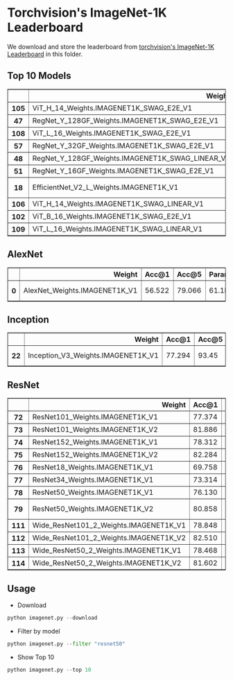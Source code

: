 # Torchvision's ImageNet-1K Leaderboard 

We download and store the leaderboard from [torchvision's ImageNet-1K Leaderboard](https://pytorch.org/vision/stable/models.html#table-of-all-available-classification-weights) in this folder.

## Top 10 Models
<table border="1" class="dataframe">  <thead>    <tr style="text-align: right;">      <th></th>      <th>Weight</th>      <th>Acc@1</th>      <th>Acc@5</th>      <th>Params</th>      <th>GFLOPS</th>      <th>Recipe</th>      <th>Card</th>    </tr>  </thead>  <tbody>    <tr>      <th>105</th>      <td>ViT_H_14_Weights.IMAGENET1K_SWAG_E2E_V1</td>      <td>88.552</td>      <td>98.694</td>      <td>633.5M</td>      <td>1016.72</td>      <td>https://github.com/facebookresearch/SWAG</td>      <td>https://pytorch.org/vision/stable/models/generated/torchvision.models.vit_h_14.html#torchvision.models.ViT_H_14_Weights</td>    </tr>    <tr>      <th>47</th>      <td>RegNet_Y_128GF_Weights.IMAGENET1K_SWAG_E2E_V1</td>      <td>88.228</td>      <td>98.682</td>      <td>644.8M</td>      <td>374.57</td>      <td>https://github.com/facebookresearch/SWAG</td>      <td>https://pytorch.org/vision/stable/models/generated/torchvision.models.regnet_y_128gf.html#torchvision.models.RegNet_Y_128GF_Weights</td>    </tr>    <tr>      <th>108</th>      <td>ViT_L_16_Weights.IMAGENET1K_SWAG_E2E_V1</td>      <td>88.064</td>      <td>98.512</td>      <td>305.2M</td>      <td>361.99</td>      <td>https://github.com/facebookresearch/SWAG</td>      <td>https://pytorch.org/vision/stable/models/generated/torchvision.models.vit_l_16.html#torchvision.models.ViT_L_16_Weights</td>    </tr>    <tr>      <th>57</th>      <td>RegNet_Y_32GF_Weights.IMAGENET1K_SWAG_E2E_V1</td>      <td>86.838</td>      <td>98.362</td>      <td>145.0M</td>      <td>94.83</td>      <td>https://github.com/facebookresearch/SWAG</td>      <td>https://pytorch.org/vision/stable/models/generated/torchvision.models.regnet_y_32gf.html#torchvision.models.RegNet_Y_32GF_Weights</td>    </tr>    <tr>      <th>48</th>      <td>RegNet_Y_128GF_Weights.IMAGENET1K_SWAG_LINEAR_V1</td>      <td>86.068</td>      <td>97.844</td>      <td>644.8M</td>      <td>127.52</td>      <td>https://github.com/pytorch/vision/pull/5793</td>      <td>https://pytorch.org/vision/stable/models/generated/torchvision.models.regnet_y_128gf.html#torchvision.models.RegNet_Y_128GF_Weights</td>    </tr>    <tr>      <th>51</th>      <td>RegNet_Y_16GF_Weights.IMAGENET1K_SWAG_E2E_V1</td>      <td>86.012</td>      <td>98.054</td>      <td>83.6M</td>      <td>46.73</td>      <td>https://github.com/facebookresearch/SWAG</td>      <td>https://pytorch.org/vision/stable/models/generated/torchvision.models.regnet_y_16gf.html#torchvision.models.RegNet_Y_16GF_Weights</td>    </tr>    <tr>      <th>18</th>      <td>EfficientNet_V2_L_Weights.IMAGENET1K_V1</td>      <td>85.808</td>      <td>97.788</td>      <td>118.5M</td>      <td>56.08</td>      <td>https://github.com/pytorch/vision/tree/main/references/classification#efficientnet-v2</td>      <td>https://pytorch.org/vision/stable/models/generated/torchvision.models.efficientnet_v2_l.html#torchvision.models.EfficientNet_V2_L_Weights</td>    </tr>    <tr>      <th>106</th>      <td>ViT_H_14_Weights.IMAGENET1K_SWAG_LINEAR_V1</td>      <td>85.708</td>      <td>97.730</td>      <td>632.0M</td>      <td>167.29</td>      <td>https://github.com/pytorch/vision/pull/5793</td>      <td>https://pytorch.org/vision/stable/models/generated/torchvision.models.vit_h_14.html#torchvision.models.ViT_H_14_Weights</td>    </tr>    <tr>      <th>102</th>      <td>ViT_B_16_Weights.IMAGENET1K_SWAG_E2E_V1</td>      <td>85.304</td>      <td>97.650</td>      <td>86.9M</td>      <td>55.48</td>      <td>https://github.com/facebookresearch/SWAG</td>      <td>https://pytorch.org/vision/stable/models/generated/torchvision.models.vit_b_16.html#torchvision.models.ViT_B_16_Weights</td>    </tr>    <tr>      <th>109</th>      <td>ViT_L_16_Weights.IMAGENET1K_SWAG_LINEAR_V1</td>      <td>85.146</td>      <td>97.422</td>      <td>304.3M</td>      <td>61.55</td>      <td>https://github.com/pytorch/vision/pull/5793</td>      <td>https://pytorch.org/vision/stable/models/generated/torchvision.models.vit_l_16.html#torchvision.models.ViT_L_16_Weights</td>    </tr>  </tbody></table>

## AlexNet

<table border="1" class="dataframe">  <thead>    <tr style="text-align: right;">      <th></th>      <th>Weight</th>      <th>Acc@1</th>      <th>Acc@5</th>      <th>Params</th>      <th>GFLOPS</th>      <th>Recipe</th>      <th>Card</th>    </tr>  </thead>  <tbody>    <tr>      <th>0</th>      <td>AlexNet_Weights.IMAGENET1K_V1</td>      <td>56.522</td>      <td>79.066</td>      <td>61.1M</td>      <td>0.71</td>      <td>https://github.com/pytorch/vision/tree/main/references/classification#alexnet-and-vgg</td>      <td>https://pytorch.org/vision/stable/models/generated/torchvision.models.alexnet.html#torchvision.models.AlexNet_Weights</td>    </tr>  </tbody></table>

## Inception
<table border="1" class="dataframe">  <thead>    <tr style="text-align: right;">      <th></th>      <th>Weight</th>      <th>Acc@1</th>      <th>Acc@5</th>      <th>Params</th>      <th>GFLOPS</th>      <th>Recipe</th>      <th>Card</th>    </tr>  </thead>  <tbody>    <tr>      <th>22</th>      <td>Inception_V3_Weights.IMAGENET1K_V1</td>      <td>77.294</td>      <td>93.45</td>      <td>27.2M</td>      <td>5.71</td>      <td>https://github.com/pytorch/vision/tree/main/references/classification#inception-v3</td>      <td>https://pytorch.org/vision/stable/models/generated/torchvision.models.inception_v3.html#torchvision.models.Inception_V3_Weights</td>    </tr>  </tbody></table>

## ResNet
<table border="1" class="dataframe">  <thead>    <tr style="text-align: right;">      <th></th>      <th>Weight</th>      <th>Acc@1</th>      <th>Acc@5</th>      <th>Params</th>      <th>GFLOPS</th>      <th>Recipe</th>      <th>Card</th>    </tr>  </thead>  <tbody>    <tr>      <th>72</th>      <td>ResNet101_Weights.IMAGENET1K_V1</td>      <td>77.374</td>      <td>93.546</td>      <td>44.5M</td>      <td>7.80</td>      <td>https://github.com/pytorch/vision/tree/main/references/classification#resnet</td>      <td>https://pytorch.org/vision/stable/models/generated/torchvision.models.resnet101.html#torchvision.models.ResNet101_Weights</td>    </tr>    <tr>      <th>73</th>      <td>ResNet101_Weights.IMAGENET1K_V2</td>      <td>81.886</td>      <td>95.780</td>      <td>44.5M</td>      <td>7.80</td>      <td>https://github.com/pytorch/vision/issues/3995#new-recipe</td>      <td>https://pytorch.org/vision/stable/models/generated/torchvision.models.resnet101.html#torchvision.models.ResNet101_Weights</td>    </tr>    <tr>      <th>74</th>      <td>ResNet152_Weights.IMAGENET1K_V1</td>      <td>78.312</td>      <td>94.046</td>      <td>60.2M</td>      <td>11.51</td>      <td>https://github.com/pytorch/vision/tree/main/references/classification#resnet</td>      <td>https://pytorch.org/vision/stable/models/generated/torchvision.models.resnet152.html#torchvision.models.ResNet152_Weights</td>    </tr>    <tr>      <th>75</th>      <td>ResNet152_Weights.IMAGENET1K_V2</td>      <td>82.284</td>      <td>96.002</td>      <td>60.2M</td>      <td>11.51</td>      <td>https://github.com/pytorch/vision/issues/3995#new-recipe</td>      <td>https://pytorch.org/vision/stable/models/generated/torchvision.models.resnet152.html#torchvision.models.ResNet152_Weights</td>    </tr>    <tr>      <th>76</th>      <td>ResNet18_Weights.IMAGENET1K_V1</td>      <td>69.758</td>      <td>89.078</td>      <td>11.7M</td>      <td>1.81</td>      <td>https://github.com/pytorch/vision/tree/main/references/classification#resnet</td>      <td>https://pytorch.org/vision/stable/models/generated/torchvision.models.resnet18.html#torchvision.models.ResNet18_Weights</td>    </tr>    <tr>      <th>77</th>      <td>ResNet34_Weights.IMAGENET1K_V1</td>      <td>73.314</td>      <td>91.420</td>      <td>21.8M</td>      <td>3.66</td>      <td>https://github.com/pytorch/vision/tree/main/references/classification#resnet</td>      <td>https://pytorch.org/vision/stable/models/generated/torchvision.models.resnet34.html#torchvision.models.ResNet34_Weights</td>    </tr>    <tr>      <th>78</th>      <td>ResNet50_Weights.IMAGENET1K_V1</td>      <td>76.130</td>      <td>92.862</td>      <td>25.6M</td>      <td>4.09</td>      <td>https://github.com/pytorch/vision/tree/main/references/classification#resnet</td>      <td>https://pytorch.org/vision/stable/models/generated/torchvision.models.resnet50.html#torchvision.models.ResNet50_Weights</td>    </tr>    <tr>      <th>79</th>      <td>ResNet50_Weights.IMAGENET1K_V2</td>      <td>80.858</td>      <td>95.434</td>      <td>25.6M</td>      <td>4.09</td>      <td>https://github.com/pytorch/vision/issues/3995#issuecomment-1013906621</td>      <td>https://pytorch.org/vision/stable/models/generated/torchvision.models.resnet50.html#torchvision.models.ResNet50_Weights</td>    </tr>    <tr>      <th>111</th>      <td>Wide_ResNet101_2_Weights.IMAGENET1K_V1</td>      <td>78.848</td>      <td>94.284</td>      <td>126.9M</td>      <td>22.75</td>      <td>https://github.com/pytorch/vision/pull/912#issue-445437439</td>      <td>https://pytorch.org/vision/stable/models/generated/torchvision.models.wide_resnet101_2.html#torchvision.models.Wide_ResNet101_2_Weights</td>    </tr>    <tr>      <th>112</th>      <td>Wide_ResNet101_2_Weights.IMAGENET1K_V2</td>      <td>82.510</td>      <td>96.020</td>      <td>126.9M</td>      <td>22.75</td>      <td>https://github.com/pytorch/vision/issues/3995#new-recipe</td>      <td>https://pytorch.org/vision/stable/models/generated/torchvision.models.wide_resnet101_2.html#torchvision.models.Wide_ResNet101_2_Weights</td>    </tr>    <tr>      <th>113</th>      <td>Wide_ResNet50_2_Weights.IMAGENET1K_V1</td>      <td>78.468</td>      <td>94.086</td>      <td>68.9M</td>      <td>11.40</td>      <td>https://github.com/pytorch/vision/pull/912#issue-445437439</td>      <td>https://pytorch.org/vision/stable/models/generated/torchvision.models.wide_resnet50_2.html#torchvision.models.Wide_ResNet50_2_Weights</td>    </tr>    <tr>      <th>114</th>      <td>Wide_ResNet50_2_Weights.IMAGENET1K_V2</td>      <td>81.602</td>      <td>95.758</td>      <td>68.9M</td>      <td>11.40</td>      <td>https://github.com/pytorch/vision/issues/3995#new-recipe-with-fixres</td>      <td>https://pytorch.org/vision/stable/models/generated/torchvision.models.wide_resnet50_2.html#torchvision.models.Wide_ResNet50_2_Weights</td>    </tr>  </tbody></table>

## Usage

* Download
```python
python imagenet.py --download
```

* Filter by model
```python
python imagenet.py --filter "resnet50"
```

* Show Top 10
```python
python imagenet.py --top 10
```
